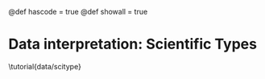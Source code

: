 @def hascode = true
@def showall = true

# Data interpretation: Scientific Types

\tutorial{data/scitype}
